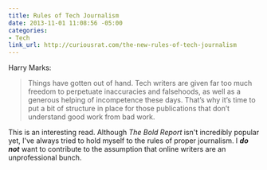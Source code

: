 ```yaml
---
title: Rules of Tech Journalism
date: 2013-11-01 11:08:56 -05:00
categories:
- Tech
link_url: http://curiousrat.com/the-new-rules-of-tech-journalism
---
```


Harry Marks:

>Things have gotten out of hand. Tech writers are given far too much freedom to perpetuate inaccuracies and falsehoods, as well as a generous helping of incompetence these days. That’s why it’s time to put a bit of structure in place for those publications that don’t understand good work from bad work.

This is an interesting read. Although *The Bold Report* isn't incredibly popular yet, I've always tried to hold myself to the rules of proper journalism. I ***do not*** want to contribute to the assumption that online writers are an unprofessional bunch.
